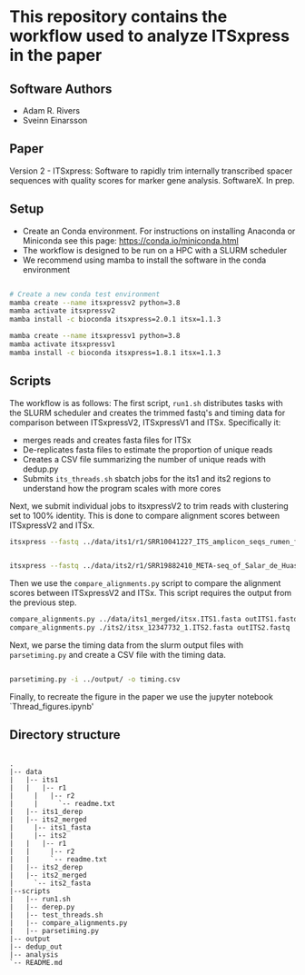 # This repository contains the workflow used to analyze ITSxpress in the paper

## Software Authors
* Adam R. Rivers
* Sveinn Einarsson

## Paper

Version 2 - ITSxpress: Software to rapidly trim internally transcribed spacer sequences with quality scores for marker gene analysis. SoftwareX. In prep.

## Setup

* Create an Conda environment. For instructions on installing Anaconda or Miniconda see this page:
https://conda.io/miniconda.html
* The workflow is designed to be run on a HPC with a SLURM scheduler
* We recommend using mamba to install the software in the conda environment


```bash

# Create a new conda test environment
mamba create --name itsxpressv2 python=3.8 
mamba activate itsxpressv2
mamba install -c bioconda itsxpress=2.0.1 itsx=1.1.3

mamba create --name itsxpressv1 python=3.8 
mamba activate itsxpressv1
mamba install -c bioconda itsxpress=1.8.1 itsx=1.1.3


```

## Scripts

The workflow is as follows:
The first script, `run1.sh` distributes tasks with the SLURM scheduler and creates the trimmed fastq's and timing data for 
comparison between ITSxpressV2, ITSxpressV1 and ITSx.
Specifically it:

* merges reads and creates fasta files for ITSx
* De-replicates fasta files to estimate the proportion of unique reads
* Creates a CSV file summarizing the number of unique reads with dedup.py
* Submits `its_threads.sh` sbatch jobs for the its1 and its2 regions to understand
 	how the program scales with more cores

Next, we submit individual jobs to itsxpressV2 to trim reads with clustering set to 100% identity. This is done to compare alignment scores between ITSxpressV2 and ITSx.

```bash
itsxpress --fastq ../data/its1/r1/SRR10041227_ITS_amplicon_seqs_rumen_fluid_of_dairy_cows_1.fastq.gz --fastq2 ../data/its1/r2/SRR10041227_ITS_amplicon_seqs_rumen_fluid_of_dairy_cows_2.fastq.gz --outfile outITS1.fastq --tempdir ./ --region ITS1 --taxa Fungi --log logfileITS1.txt --threads 16 --cluster_id 1


itsxpress --fastq ../data/its2/r1/SRR19882410_META-seq_of_Salar_de_Huasco_microbial_mat_1.fastq.gz --fastq2 ../data/its2/r2/SRR19882410_META-seq_of_Salar_de_Huasco_microbial_mat_2.fastq.gz --outfile outITS2.fastq --tempdir ./ --region ITS2 --taxa Fungi --log logfileITS2.txt --threads 16 --cluster_id 1


```

Then we use the `compare_alignments.py` script to compare the alignment scores between ITSxpressV2 and ITSx. This script requires the output from the previous step.

```bash
compare_alignments.py ../data/its1_merged/itsx.ITS1.fasta outITS1.fastq '|F|ITS1'
compare_alignments.py ./its2/itsx_12347732_1.ITS2.fasta outITS2.fastq '|F|ITS2'

```

Next, we parse the timing data from the slurm output files with `parsetiming.py` and create a CSV file with the timing data.

```bash

parsetiming.py -i ../output/ -o timing.csv

```

Finally, to recreate the figure in the paper we use the jupyter notebook `Thread_figures.ipynb'


## Directory structure

```

.
|-- data
|   |-- its1
|   |   |-- r1
|	  |	  |-- r2
|	  |  	`-- readme.txt
|   |-- its1_derep
|   |-- its2_merged
|	  |-- its1_fasta
|	  |-- its2
|   |   |-- r1
|  	|	  |-- r2
|  	|	  `-- readme.txt
| 	|-- its2_derep
|   |-- its2_merged
|	  `-- its2_fasta
|--scripts
|   |-- run1.sh
|   |-- derep.py
|   |-- test_threads.sh
|   |-- compare_alignments.py
|   |-- parsetiming.py
|-- output
|-- dedup_out
|-- analysis
`-- README.md

```
